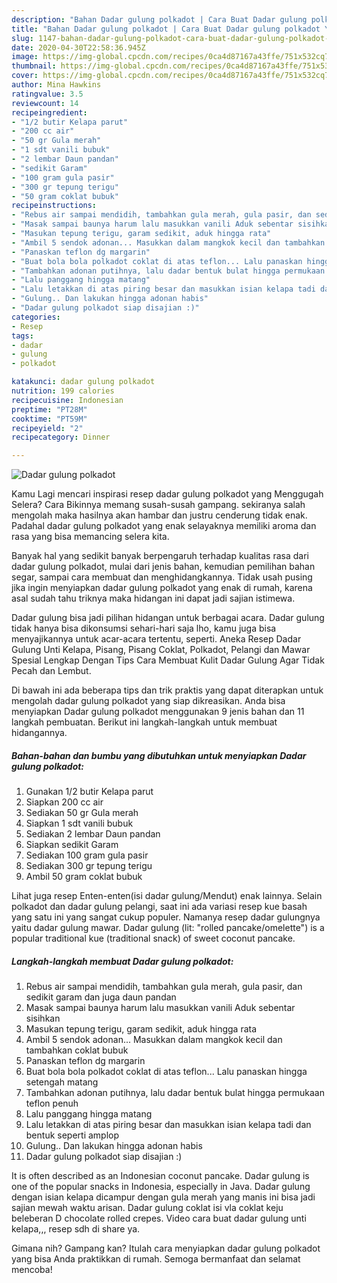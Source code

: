 ```yaml
---
description: "Bahan Dadar gulung polkadot | Cara Buat Dadar gulung polkadot Yang Enak Dan Lezat"
title: "Bahan Dadar gulung polkadot | Cara Buat Dadar gulung polkadot Yang Enak Dan Lezat"
slug: 1147-bahan-dadar-gulung-polkadot-cara-buat-dadar-gulung-polkadot-yang-enak-dan-lezat
date: 2020-04-30T22:58:36.945Z
image: https://img-global.cpcdn.com/recipes/0ca4d87167a43ffe/751x532cq70/dadar-gulung-polkadot-foto-resep-utama.jpg
thumbnail: https://img-global.cpcdn.com/recipes/0ca4d87167a43ffe/751x532cq70/dadar-gulung-polkadot-foto-resep-utama.jpg
cover: https://img-global.cpcdn.com/recipes/0ca4d87167a43ffe/751x532cq70/dadar-gulung-polkadot-foto-resep-utama.jpg
author: Mina Hawkins
ratingvalue: 3.5
reviewcount: 14
recipeingredient:
- "1/2 butir Kelapa parut"
- "200 cc air"
- "50 gr Gula merah"
- "1 sdt vanili bubuk"
- "2 lembar Daun pandan"
- "sedikit Garam"
- "100 gram gula pasir"
- "300 gr tepung terigu"
- "50 gram coklat bubuk"
recipeinstructions:
- "Rebus air sampai mendidih, tambahkan gula merah, gula pasir, dan sedikit garam dan juga daun pandan"
- "Masak sampai baunya harum lalu masukkan vanili Aduk sebentar sisihkan"
- "Masukan tepung terigu, garam sedikit, aduk hingga rata"
- "Ambil 5 sendok adonan... Masukkan dalam mangkok kecil dan tambahkan coklat bubuk"
- "Panaskan teflon dg margarin"
- "Buat bola bola polkadot coklat di atas teflon... Lalu panaskan hingga setengah matang"
- "Tambahkan adonan putihnya, lalu dadar bentuk bulat hingga permukaan teflon penuh"
- "Lalu panggang hingga matang"
- "Lalu letakkan di atas piring besar dan masukkan isian kelapa tadi dan bentuk seperti amplop"
- "Gulung.. Dan lakukan hingga adonan habis"
- "Dadar gulung polkadot siap disajian :)"
categories:
- Resep
tags:
- dadar
- gulung
- polkadot

katakunci: dadar gulung polkadot 
nutrition: 199 calories
recipecuisine: Indonesian
preptime: "PT28M"
cooktime: "PT59M"
recipeyield: "2"
recipecategory: Dinner

---
```



![Dadar gulung polkadot](https://img-global.cpcdn.com/recipes/0ca4d87167a43ffe/751x532cq70/dadar-gulung-polkadot-foto-resep-utama.jpg)

Kamu Lagi mencari inspirasi resep dadar gulung polkadot yang Menggugah Selera? Cara Bikinnya memang susah-susah gampang. sekiranya salah mengolah maka hasilnya akan hambar dan justru cenderung tidak enak. Padahal dadar gulung polkadot yang enak selayaknya memiliki aroma dan rasa yang bisa memancing selera kita.

Banyak hal yang sedikit banyak berpengaruh terhadap kualitas rasa dari dadar gulung polkadot, mulai dari jenis bahan, kemudian pemilihan bahan segar, sampai cara membuat dan menghidangkannya. Tidak usah pusing jika ingin menyiapkan dadar gulung polkadot yang enak di rumah, karena asal sudah tahu triknya maka hidangan ini dapat jadi sajian istimewa.

Dadar gulung bisa jadi pilihan hidangan untuk berbagai acara. Dadar gulung tidak hanya bisa dikonsumsi sehari-hari saja lho, kamu juga bisa menyajikannya untuk acar-acara tertentu, seperti. Aneka Resep Dadar Gulung Unti Kelapa, Pisang, Pisang Coklat, Polkadot, Pelangi dan Mawar Spesial Lengkap Dengan Tips Cara Membuat Kulit Dadar Gulung Agar Tidak Pecah dan Lembut.


Di bawah ini ada beberapa tips dan trik praktis yang dapat diterapkan untuk mengolah dadar gulung polkadot yang siap dikreasikan. Anda bisa menyiapkan Dadar gulung polkadot menggunakan 9 jenis bahan dan 11 langkah pembuatan. Berikut ini langkah-langkah untuk membuat hidangannya.

<!--inarticleads1-->

##### Bahan-bahan dan bumbu yang dibutuhkan untuk menyiapkan Dadar gulung polkadot:

1. Gunakan 1/2 butir Kelapa parut
1. Siapkan 200 cc air
1. Sediakan 50 gr Gula merah
1. Siapkan 1 sdt vanili bubuk
1. Sediakan 2 lembar Daun pandan
1. Siapkan sedikit Garam
1. Sediakan 100 gram gula pasir
1. Sediakan 300 gr tepung terigu
1. Ambil 50 gram coklat bubuk


Lihat juga resep Enten-enten(isi dadar gulung/Mendut) enak lainnya. Selain polkadot dan dadar gulung pelangi, saat ini ada variasi resep kue basah yang satu ini yang sangat cukup populer. Namanya resep dadar gulungnya yaitu dadar gulung mawar. Dadar gulung (lit: &#34;rolled pancake/omelette&#34;) is a popular traditional kue (traditional snack) of sweet coconut pancake. 

<!--inarticleads2-->

##### Langkah-langkah membuat Dadar gulung polkadot:

1. Rebus air sampai mendidih, tambahkan gula merah, gula pasir, dan sedikit garam dan juga daun pandan
1. Masak sampai baunya harum lalu masukkan vanili Aduk sebentar sisihkan
1. Masukan tepung terigu, garam sedikit, aduk hingga rata
1. Ambil 5 sendok adonan... Masukkan dalam mangkok kecil dan tambahkan coklat bubuk
1. Panaskan teflon dg margarin
1. Buat bola bola polkadot coklat di atas teflon... Lalu panaskan hingga setengah matang
1. Tambahkan adonan putihnya, lalu dadar bentuk bulat hingga permukaan teflon penuh
1. Lalu panggang hingga matang
1. Lalu letakkan di atas piring besar dan masukkan isian kelapa tadi dan bentuk seperti amplop
1. Gulung.. Dan lakukan hingga adonan habis
1. Dadar gulung polkadot siap disajian :)


It is often described as an Indonesian coconut pancake. Dadar gulung is one of the popular snacks in Indonesia, especially in Java. Dadar gulung dengan isian kelapa dicampur dengan gula merah yang manis ini bisa jadi sajian mewah waktu arisan. Dadar gulung coklat isi vla coklat keju beleberan D chocolate rolled crepes. Video cara buat dadar gulung unti kelapa,,, resep sdh di share ya. 

Gimana nih? Gampang kan? Itulah cara menyiapkan dadar gulung polkadot yang bisa Anda praktikkan di rumah. Semoga bermanfaat dan selamat mencoba!
